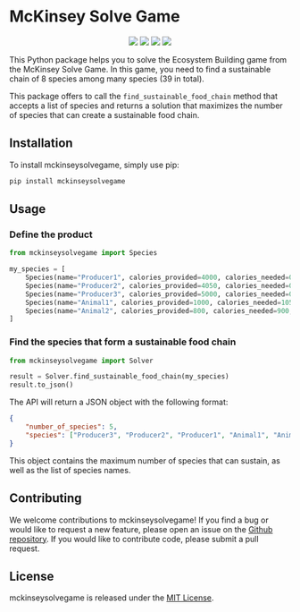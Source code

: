 # McKinsey Solve Game

<p align="center">
    <img src="https://github.com/SebastienEveno/mckinseysolvegame/actions/workflows/python-package.yml/badge.svg?branch=master" />
    <a href="https://pypi.org/project/mckinseysolvegame" alt="Python Versions">
        <img src="https://img.shields.io/pypi/pyversions/mckinseysolvegame.svg?logo=python&logoColor=white" /></a>
    <a href="https://pypi.org/project/mckinseysolvegame" alt="PyPi">
        <img src="https://img.shields.io/pypi/v/mckinseysolvegame" /></a>
    <a href="https://pepy.tech/project/mckinseysolvegame" alt="Downloads">
        <img src="https://pepy.tech/badge/mckinseysolvegame" /></a>
</p>

This Python package helps you to solve the Ecosystem Building game from the McKinsey Solve Game. 
In this game, you need to find a sustainable chain of 8 species among many species (39 in total). 

This package offers to call the `find_sustainable_food_chain` method that accepts a list of species and returns a solution that maximizes the number of species that can create a sustainable food chain.

## Installation

To install mckinseysolvegame, simply use pip:

```sh
pip install mckinseysolvegame
```

## Usage

### Define the product

```python
from mckinseysolvegame import Species

my_species = [
    Species(name="Producer1", calories_provided=4000, calories_needed=0, food_sources=[]),
    Species(name="Producer2", calories_provided=4050, calories_needed=0, food_sources=[]),
    Species(name="Producer3", calories_provided=5000, calories_needed=0, food_sources=[]),
    Species(name="Animal1", calories_provided=1000, calories_needed=1050, food_sources=["Producer1"]),
    Species(name="Animal2", calories_provided=800, calories_needed=900, food_sources=["Animal1", "Producer3"])
]
```

### Find the species that form a sustainable food chain

```python
from mckinseysolvegame import Solver

result = Solver.find_sustainable_food_chain(my_species)
result.to_json()
```

The API will return a JSON object with the following format:
```json
{
    "number_of_species": 5,
    "species": ["Producer3", "Producer2", "Producer1", "Animal1", "Animal2"]
}
```
This object contains the maximum number of species that can sustain, as well as the list of species names.

## Contributing

We welcome contributions to mckinseysolvegame! If you find a bug or would like to request a new feature, please open an issue on
the [Github repository](https://github.com/sebastieneveno/mckinseysolvegame).
If you would like to contribute code, please submit a pull request.

## License

mckinseysolvegame is released under the [MIT License](https://opensource.org/licenses/MIT).

